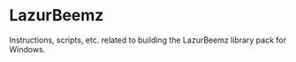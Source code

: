 LazurBeemz
==========

Instructions, scripts, etc. related to building the LazurBeemz library pack for Windows.
